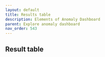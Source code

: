 ```yaml
---
layout: default
title: Results table
description: Elements of Anomaly Dashboard
parent: Explore anomaly dashboard
nav_order: 543
---
```


## Result table